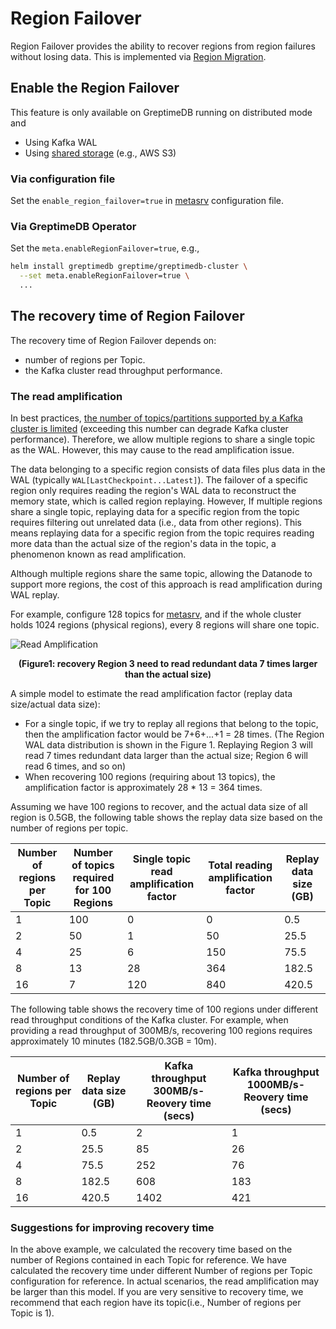 # Region Failover

Region Failover provides the ability to recover regions from region failures without losing data. This is implemented via [Region Migration](/user-guide/operations/region-migration).

## Enable the Region Failover

This feature is only available on GreptimeDB running on distributed mode and

- Using Kafka WAL
- Using [shared storage](/user-guide/operations/configuration.md#storage-options) (e.g., AWS S3)

### Via configuration file
Set the `enable_region_failover=true` in [metasrv](/user-guide/operations/configuration.md#metasrv-only-configuration) configuration file.

### Via GreptimeDB Operator

Set the `meta.enableRegionFailover=true`, e.g.,
```bash
helm install greptimedb greptime/greptimedb-cluster \
  --set meta.enableRegionFailover=true \ 
  ...
```

## The recovery time of Region Failover

The recovery time of Region Failover depends on:

- number of regions per Topic.
- the Kafka cluster read throughput performance.

### The read amplification

In best practices, [the number of topics/partitions supported by a Kafka cluster is limited](https://docs.aws.amazon.com/msk/latest/developerguide/bestpractices.html) (exceeding this number can degrade Kafka cluster performance). 
Therefore, we allow multiple regions to share a single topic as the WAL.
However, this may cause to the read amplification issue.

The data belonging to a specific region consists of data files plus data in the WAL (typically `WAL[LastCheckpoint...Latest]`). The failover of a specific region only requires reading the region's WAL data to reconstruct the memory state, which is called region replaying. However, If multiple regions share a single topic, replaying data for a specific region from the topic requires filtering out unrelated data (i.e., data from other regions). This means replaying data for a specific region from the topic requires reading more data than the actual size of the region's data in the topic, a phenomenon known as read amplification.

Although multiple regions share the same topic, allowing the Datanode to support more regions, the cost of this approach is read amplification during WAL replay.

For example, configure 128 topics for [metasrv](/user-guide/operations/configuration.md#metasrv-only-configuration), and if the whole cluster holds 1024 regions (physical regions), every 8 regions will share one topic.

![Read Amplification](/remote-wal-read-amplification.png)

<p style="text-align: center;"><b>(Figure1: recovery Region 3 need to read redundant data 7 times larger than the actual size)</b></p>


A simple model to estimate the read amplification factor (replay data size/actual data size):

- For a single topic, if we try to replay all regions that belong to the topic, then the amplification factor would be 7+6+...+1 = 28 times. (The Region WAL data distribution is shown in the Figure 1. Replaying Region 3 will read 7 times redundant data larger than the actual size; Region 6 will read 6 times, and so on)
- When recovering 100 regions (requiring about 13 topics), the amplification factor is approximately 28 \* 13 = 364 times.

Assuming we have 100 regions to recover, and the actual data size of all region is 0.5GB, the following table shows the replay data size based on the number of regions per topic.

| Number of regions per Topic | Number of topics required for 100 Regions | Single topic read amplification factor | Total reading amplification factor | Replay data size (GB) |
| --------------------------- | ----------------------------------------- | -------------------------------------- | ---------------------------------- | ---------------- |
| 1                           | 100                                       | 0                                      | 0                                  | 0.5              |
| 2                           | 50                                        | 1                                      | 50                                 | 25.5             |
| 4                           | 25                                        | 6                                      | 150                                | 75.5             |
| 8                           | 13                                        | 28                                     | 364                                | 182.5            |
| 16                          | 7                                         | 120                                    | 840                                | 420.5            |


The following table shows the recovery time of 100 regions under different read throughput conditions of the Kafka cluster. For example, when providing a read throughput of 300MB/s, recovering 100 regions requires approximately 10 minutes (182.5GB/0.3GB = 10m).

| Number of regions per Topic | Replay data size (GB) | Kafka throughput 300MB/s- Reovery time (secs) | Kafka throughput 1000MB/s- Reovery time (secs) |
| --------------------------- | ---------------- | --------------------------------------------- | ---------------------------------------------- |
| 1                           | 0.5              | 2                                             | 1                                              |
| 2                           | 25.5             | 85                                            | 26                                             |
| 4                           | 75.5             | 252                                           | 76                                             |
| 8                           | 182.5            | 608                                           | 183                                            |
| 16                          | 420.5            | 1402                                          | 421                                            |


### Suggestions for improving recovery time

In the above example, we calculated the recovery time based on the number of Regions contained in each Topic for reference.
We have calculated the recovery time under different Number of regions per Topic configuration for reference.
In actual scenarios, the read amplification may be larger than this model.
If you are very sensitive to recovery time, we recommend that each region have its topic(i.e., Number of regions per Topic is 1).

